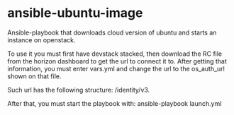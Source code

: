 # ansible-ubuntu-image

Ansible-playbook that downloads cloud version of ubuntu and starts an instance on openstack.

To use it you must first have devstack stacked, then download the RC file from the horizon dashboard
to get the url to connect it to.
After getting that information, you must enter vars.yml and change the url to the os_auth_url shown on that file.

Such url has the following structure: <ip>/identity/v3.
  
After that, you must start the playbook with:
  ansible-playbook launch.yml
  
